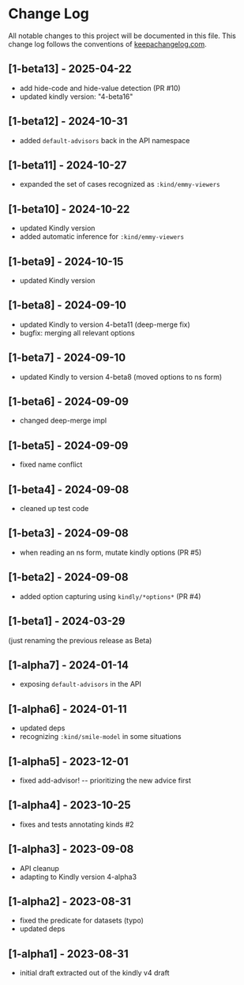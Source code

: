 # Change Log
All notable changes to this project will be documented in this file. This change log follows the conventions of [keepachangelog.com](http://keepachangelog.com/).

## [1-beta13] - 2025-04-22
- add hide-code and hide-value detection (PR #10)
- updated kindly version: "4-beta16"

## [1-beta12] - 2024-10-31
- added `default-advisors` back in the API namespace

## [1-beta11] - 2024-10-27
- expanded the set of cases recognized as `:kind/emmy-viewers`

## [1-beta10] - 2024-10-22
- updated Kindly version
- added automatic inference for `:kind/emmy-viewers`

## [1-beta9] - 2024-10-15
- updated Kindly version

## [1-beta8] - 2024-09-10
- updated Kindly to version 4-beta11 (deep-merge fix) 
- bugfix: merging all relevant options

## [1-beta7] - 2024-09-10
- updated Kindly to version 4-beta8 (moved options to ns form)

## [1-beta6] - 2024-09-09
- changed deep-merge impl

## [1-beta5] - 2024-09-09
- fixed name conflict

## [1-beta4] - 2024-09-08
- cleaned up test code

## [1-beta3] - 2024-09-08
- when reading an ns form, mutate kindly options (PR #5)

## [1-beta2] - 2024-09-08
- added option capturing using `kindly/*options*` (PR #4)

## [1-beta1] - 2024-03-29
(just renaming the previous release as Beta) 

## [1-alpha7] - 2024-01-14
- exposing `default-advisors` in the API

## [1-alpha6] - 2024-01-11
- updated deps
- recognizing `:kind/smile-model` in some situations

## [1-alpha5] - 2023-12-01
- fixed add-advisor! -- prioritizing the new advice first

## [1-alpha4] - 2023-10-25
- fixes and tests annotating kinds #2

## [1-alpha3] - 2023-09-08
- API cleanup
- adapting to Kindly version 4-alpha3

## [1-alpha2] - 2023-08-31
- fixed the predicate for datasets (typo)
- updated deps

## [1-alpha1] - 2023-08-31
- initial draft extracted out of the kindly v4 draft
